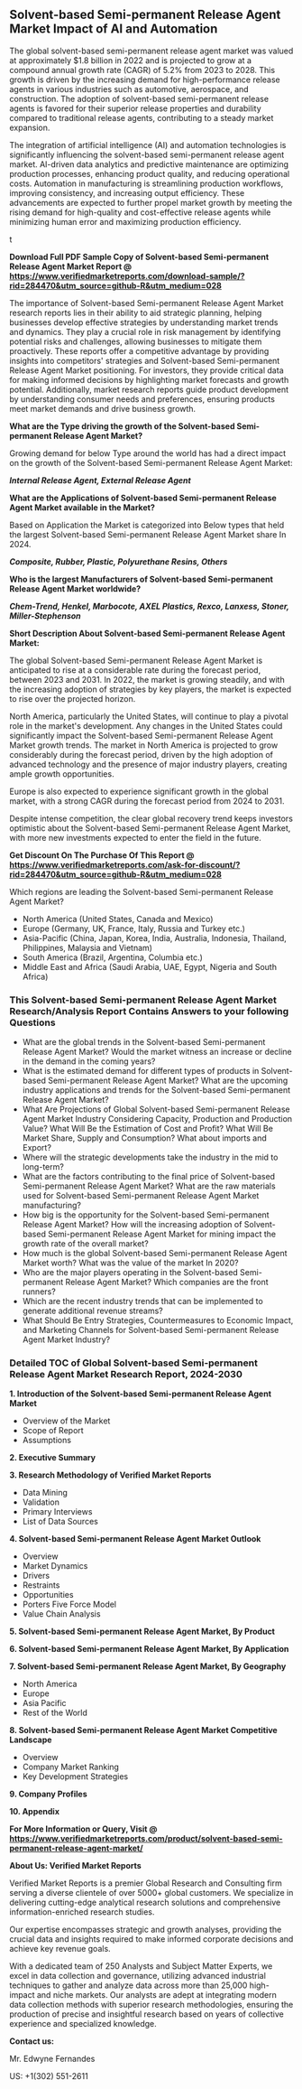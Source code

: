 <h2>Solvent-based Semi-permanent Release Agent Market Impact of AI and Automation</h2><p>The global solvent-based semi-permanent release agent market was valued at approximately $1.8 billion in 2022 and is projected to grow at a compound annual growth rate (CAGR) of 5.2% from 2023 to 2028. This growth is driven by the increasing demand for high-performance release agents in various industries such as automotive, aerospace, and construction. The adoption of solvent-based semi-permanent release agents is favored for their superior release properties and durability compared to traditional release agents, contributing to a steady market expansion.</p><p>The integration of artificial intelligence (AI) and automation technologies is significantly influencing the solvent-based semi-permanent release agent market. AI-driven data analytics and predictive maintenance are optimizing production processes, enhancing product quality, and reducing operational costs. Automation in manufacturing is streamlining production workflows, improving consistency, and increasing output efficiency. These advancements are expected to further propel market growth by meeting the rising demand for high-quality and cost-effective release agents while minimizing human error and maximizing production efficiency.</p>t</p><p id="" class=""><strong>Download Full PDF Sample Copy of Solvent-based Semi-permanent Release Agent Market Report @ <a href="https://www.verifiedmarketreports.com/download-sample/?rid=284470&utm_source=github-R&utm_medium=028" target="_blank">https://www.verifiedmarketreports.com/download-sample/?rid=284470&utm_source=github-R&utm_medium=028</a></strong></p><p>The importance of&nbsp;Solvent-based Semi-permanent Release Agent Market research reports lies in their ability to aid strategic planning, helping businesses develop effective strategies by understanding market trends and dynamics. They play a crucial role in risk management by identifying potential risks and challenges, allowing businesses to mitigate them proactively. These reports offer a competitive advantage by providing insights into competitors' strategies and Solvent-based Semi-permanent Release Agent Market positioning. For investors, they provide critical data for making informed decisions by highlighting market forecasts and growth potential. Additionally, market research reports guide product development by understanding consumer needs and preferences, ensuring products meet market demands and drive business growth.</p><p><strong>What are the&nbsp;Type driving the growth of the Solvent-based Semi-permanent Release Agent Market?</strong></p><p id="" class="">Growing demand for below Type around the world has had a direct impact on the growth of the Solvent-based Semi-permanent Release Agent Market:</p><em><strong>Internal Release Agent, External Release Agent</strong></em></p><strong>What are the&nbsp;Applications&nbsp;of Solvent-based Semi-permanent Release Agent Market available in the Market?</strong></p><p id="" class="">Based on Application the Market is categorized into Below types that held the largest Solvent-based Semi-permanent Release Agent Market share In 2024.</p><em><strong>Composite, Rubber, Plastic, Polyurethane Resins, Others</strong></em></p><strong>Who is the largest Manufacturers of Solvent-based Semi-permanent Release Agent Market worldwide?</strong></p><p><em><strong>Chem-Trend, Henkel, Marbocote, AXEL Plastics, Rexco, Lanxess, Stoner, Miller-Stephenson</strong></em></p><p id="" class=""><strong>Short Description About Solvent-based Semi-permanent Release Agent Market:</strong></p><p>The global Solvent-based Semi-permanent Release Agent Market is anticipated to rise at a considerable rate during the forecast period, between 2023 and 2031. In 2022, the market is growing steadily, and with the increasing adoption of strategies by key players, the market is expected to rise over the projected horizon.</p><p>North America, particularly the United States, will continue to play a pivotal role in the market's development. Any changes in the United States could significantly impact the Solvent-based Semi-permanent Release Agent Market growth trends. The market in North America is projected to grow considerably during the forecast period, driven by the high adoption of advanced technology and the presence of major industry players, creating ample growth opportunities.</p><p>Europe is also expected to experience significant growth in the global market, with a strong CAGR during the forecast period from 2024 to 2031.</p><p>Despite intense competition, the clear global recovery trend keeps investors optimistic about the Solvent-based Semi-permanent Release Agent Market, with more new investments expected to enter the field in the future.</p><p id="" class=""><strong>Get Discount On The Purchase Of This Report @ <a href="https://www.verifiedmarketreports.com/ask-for-discount/?rid=284470&utm_source=github-R&utm_medium=028" target="_blank">https://www.verifiedmarketreports.com/ask-for-discount/?rid=284470&utm_source=github-R&utm_medium=028</a></strong></p>Which regions are leading the Solvent-based Semi-permanent Release Agent Market?</p><ul><li>North America (United States, Canada and Mexico)</li><li>Europe (Germany, UK, France, Italy, Russia and Turkey etc.)</li><li>Asia-Pacific (China, Japan, Korea, India, Australia, Indonesia, Thailand, Philippines, Malaysia and Vietnam)</li><li>South America (Brazil, Argentina, Columbia etc.)</li><li>Middle East and Africa (Saudi Arabia, UAE, Egypt, Nigeria and South Africa)</li></ul><h3 id="" class="">This Solvent-based Semi-permanent Release Agent Market Research/Analysis Report Contains Answers to your following Questions</h3><ul><li>What are the global trends in the Solvent-based Semi-permanent Release Agent Market? Would the market witness an increase or decline in the demand in the coming years?</li><li>What is the estimated demand for different types of products in Solvent-based Semi-permanent Release Agent Market? What are the upcoming industry applications and trends for the Solvent-based Semi-permanent Release Agent Market?</li><li>What Are Projections of Global Solvent-based Semi-permanent Release Agent Market Industry Considering Capacity, Production and Production Value? What Will Be the Estimation of Cost and Profit? What Will Be Market Share, Supply and Consumption? What about imports and Export?</li><li>Where will the strategic developments take the industry in the mid to long-term?</li><li>What are the factors contributing to the final price of Solvent-based Semi-permanent Release Agent Market? What are the raw materials used for Solvent-based Semi-permanent Release Agent Market manufacturing?</li><li>How big is the opportunity for the Solvent-based Semi-permanent Release Agent Market? How will the increasing adoption of Solvent-based Semi-permanent Release Agent Market for mining impact the growth rate of the overall market?</li><li>How much is the global Solvent-based Semi-permanent Release Agent Market worth? What was the value of the market In 2020?</li><li>Who are the major players operating in the Solvent-based Semi-permanent Release Agent Market? Which companies are the front runners?</li><li>Which are the recent industry trends that can be implemented to generate additional revenue streams?</li><li>What Should Be Entry Strategies, Countermeasures to Economic Impact, and Marketing Channels for Solvent-based Semi-permanent Release Agent Market Industry?</li></ul><h3 id="" class="">Detailed TOC of Global Solvent-based Semi-permanent Release Agent Market Research Report, 2024-2030</h3><p id="" class=""><strong>1. Introduction of the Solvent-based Semi-permanent Release Agent Market</strong></p><ul><li>Overview of the Market</li><li>Scope of Report</li><li>Assumptions</li></ul><p id="" class=""><strong>2. Executive Summary</strong></p><p id="" class=""><strong>3. Research Methodology of Verified Market Reports</strong></p><ul><li>Data Mining</li><li>Validation</li><li>Primary Interviews</li><li>List of Data Sources</li></ul><p id="" class=""><strong>4. Solvent-based Semi-permanent Release Agent Market Outlook</strong></p><ul><li>Overview</li><li>Market Dynamics</li><li>Drivers</li><li>Restraints</li><li>Opportunities</li><li>Porters Five Force Model</li><li>Value Chain Analysis</li></ul><p id="" class=""><strong>5. Solvent-based Semi-permanent Release Agent Market, By Product</strong></p><p id="" class=""><strong>6. Solvent-based Semi-permanent Release Agent Market, By Application</strong></p><p id="" class=""><strong>7. Solvent-based Semi-permanent Release Agent Market, By Geography</strong></p><ul><li>North America</li><li>Europe</li><li>Asia Pacific</li><li>Rest of the World</li></ul><p id="" class=""><strong>8. Solvent-based Semi-permanent Release Agent Market Competitive Landscape</strong></p><ul><li>Overview</li><li>Company Market Ranking</li><li>Key Development Strategies</li></ul><p id="" class=""><strong>9. Company Profiles</strong></p><p id="" class=""><strong>10. Appendix</strong></p><p id="" class=""><strong>For More Information or Query, Visit @ <a href="https://www.verifiedmarketreports.com/product/solvent-based-semi-permanent-release-agent-market/" target="_blank">https://www.verifiedmarketreports.com/product/solvent-based-semi-permanent-release-agent-market/</a></strong></p><p id="" class=""><strong>About Us: Verified Market Reports</strong></p><p id="" class="">Verified Market Reports is a premier Global Research and Consulting firm serving a diverse clientele of over 5000+ global customers. We specialize in delivering cutting-edge analytical research solutions and comprehensive information-enriched research studies.</p><p id="" class="">Our expertise encompasses strategic and growth analyses, providing the crucial data and insights required to make informed corporate decisions and achieve key revenue goals.</p><p id="" class="">With a dedicated team of 250 Analysts and Subject Matter Experts, we excel in data collection and governance, utilizing advanced industrial techniques to gather and analyze data across more than 25,000 high-impact and niche markets. Our analysts are adept at integrating modern data collection methods with superior research methodologies, ensuring the production of precise and insightful research based on years of collective experience and specialized knowledge.</p><p id="" class=""><strong>Contact us:</strong></p><p id="" class="">Mr. Edwyne Fernandes</p><p id="" class="">US: +1(302) 551-2611</p>